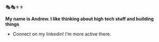 🎭🎭⚜️⚜️

**My name is Andrew. I like thinking about high tech stuff and building things**
  
- Connect on my linkedin! I'm more active there.
  
  
